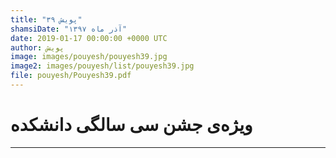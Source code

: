 ```yaml
---
title: "پویش ۳۹"
shamsiDate: "آذر ماه ۱۳۹۷"
date: 2019-01-17 00:00:00 +0000 UTC
author: پویش
image: images/pouyesh/pouyesh39.jpg
image2: images/pouyesh/list/pouyesh39.jpg
file: pouyesh/Pouyesh39.pdf
---
```


ویژه‌ی جشن سی سالگی دانشکده
===============

----
